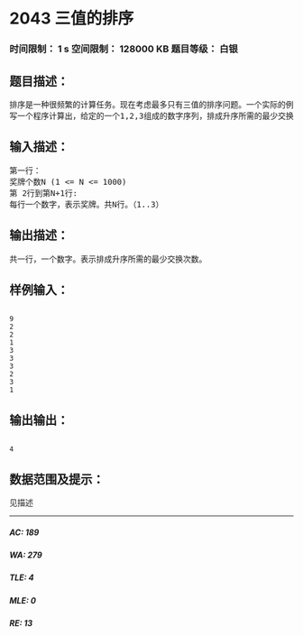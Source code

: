 # 2043 三值的排序   
### 时间限制： 1 s     空间限制： 128000 KB     题目等级： 白银  
## 题目描述：  

<pre>
排序是一种很频繁的计算任务。现在考虑最多只有三值的排序问题。一个实际的例子是，当我们给某项竞赛的优胜者按金银铜牌排序的时候。在这个任务中可能的值只有三种1，2和3。我们用交换的方法把他排成升序的。
写一个程序计算出，给定的一个1,2,3组成的数字序列，排成升序所需的最少交换次数。
</pre>
  
  
## 输入描述：  

<pre>
第一行：
奖牌个数N (1 <= N <= 1000)
第 2行到第N+1行:
每行一个数字，表示奖牌。共N行。（1..3）
</pre>
  
  
## 输出描述：  

<pre>
共一行，一个数字。表示排成升序所需的最少交换次数。
</pre>
  
  
## 样例输入：  

<pre><code>
9
2
2
1
3
3
3
2
3
1
</code></pre>
  
  
## 输出输出：  

<pre><code>
4
</code></pre>
  
  
## 数据范围及提示：  

<pre>
见描述
</pre>
  
  
***  

##### AC: 189  
##### WA: 279  
##### TLE: 4  
##### MLE: 0  
##### RE: 13  
